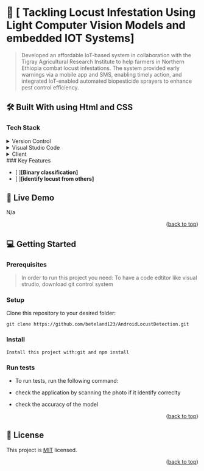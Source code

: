 
# :book: [ Tackling Locust Infestation Using Light Computer Vision Models and embedded IOT Systems] <a name="about-project"></a>
> Developed an affordable IoT-based system in collaboration with the Tigray Agricultural Research Institute to help farmers in Northern Ethiopia combat locust infestations. The system provided early warnings via a mobile app and SMS, enabling timely action, and integrated IoT-enabled automated biopesticide sprayers to enhance pest control efficiency.
> 
## :hammer_and_wrench: Built With <a name="built-with"> using Html and CSS</a>
### Tech Stack <a name="tech-stack"></a>
<details>
  <summary>Version Control</summary>
  <ul>
    <li><a href="https://github.com/">Git Hub</a></li>
  </ul>
</details>
<details>
  <summary>Visual Studio Code</summary>
  <ul>
    <li><a href="https://code.visualstudio.com">Visual Studio Code</a></li>
  </ul>
</details>
<details>
  <summary>Client</summary>
  <ul>
    <li><a href="https://docs.python.org/3/">python</a></li>
    <li><a href="https://docs.oracle.com/en/java/">java</a></li>
    
  </ul>
</details>
### Key Features <a name="key-features"></a>
 
- [ ]**[Binary classification]**
- [ ]**[identify locust from others]**

## :rocket: Live Demo <a name="live-demo"></a>

N/a
<p align="right">(<a href="#readme-top">back to top</a>)</p>

## :computer: Getting Started <a name="getting-started"></a>

### Prerequisites
> In order to run this project you need: To have a code edtitor like visual strudio, download git control system

### Setup
Clone this repository to your desired folder:
```setup
git clone https://github.com/beteland123/AndroidLocustDetection.git

  ```
 ### Install
```install
Install this project with:git and npm install
  ```
### Run tests
- To run tests, run the following command:

- check the application by scanning the photo if it identify correclty
- check the accuracy of the model
<p align="right">(<a href="#readme-top">back to top</a>)</p>

<!-- LICENSE -->

## :memo: License <a name="license"></a>

This project is [MIT](https://github.com/beteland123/Todo-list/blob/feature/todo-list-structure/LICENSE) licensed.
<p align="right">(<a href="#readme-top">back to top</a>)</p>


